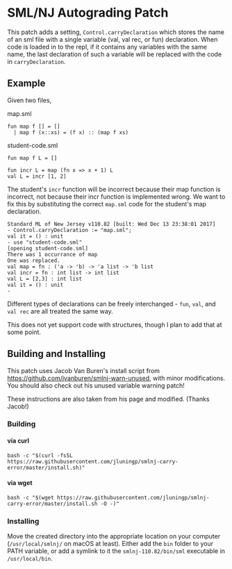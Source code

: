 # SML/NJ Autograding Patch

This patch adds a setting, `Control.carryDeclaration` which stores the name of an sml file with a single variable (val, val rec, or fun) declaration. When code is loaded in to the repl, if it contains any variables with the same name, the last declaration of such a variable will be replaced with the code in `carryDeclaration`. 

## Example 

Given two files,

map.sml
```
fun map f [] = []
  | map f (x::xs) = (f x) :: (map f xs)
```

student-code.sml
```
fun map f L = []

fun incr L = map (fn x => x + 1) L
val L = incr [1, 2]
```

The student's `incr` function will be incorrect because their map function is incorrect, not because their incr function is implemented wrong. We want to fix this by substituting the correct `map.sml` code for the student's map declaration.

```
Standard ML of New Jersey v110.82 [built: Wed Dec 13 23:38:01 2017]
- Control.carryDeclaration := "map.sml";
val it = () : unit
- use "student-code.sml"
[opening student-code.sml]
There was 1 occurrance of map
One was replaced.
val map = fn : ('a -> 'b) -> 'a list -> 'b list
val incr = fn : int list -> int list
val L = [2,3] : int list
val it = () : unit
- 
```

Different types of declarations can be freely interchanged - `fun`, `val`, and `val rec` are all treated the same way. 

This does not yet support code with structures, though I plan to add that at some point. 

## Building and Installing 

This patch uses Jacob Van Buren's install script from https://github.com/jvanburen/smlnj-warn-unused, with minor modifications. You should also check out his unused variable warning patch!

These instructions are also taken from his page and modified. (Thanks Jacob!)

### Building 

#### via curl

```shell
bash -c "$(curl -fsSL https://raw.githubusercontent.com/jluningp/smlnj-carry-error/master/install.sh)"
```

#### via wget

```shell
bash -c "$(wget https://raw.githubusercontent.com/jluningp/smlnj-carry-error/master/install.sh -O -)"
```

### Installing

Move the created directory into the appropriate location on your computer (`/usr/local/smlnj/` on macOS at least). Either add the `bin` folder to your PATH variable, or add a symlink to it the `smlnj-110.82/bin/sml` executable in `/usr/local/bin`.
